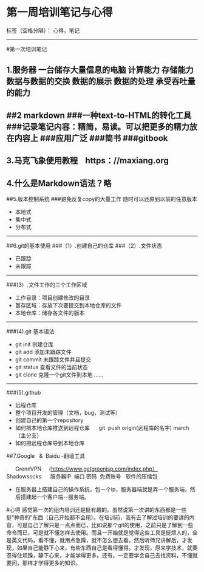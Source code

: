 # 第一周培训笔记与心得

标签（空格分隔）： 心得，笔记

---

#第一次培训笔记

 1.服务器
  一台储存大量信息的电脑
  计算能力  存储能力  数据与数据的交换  数据的展示 数据的处理  承受吞吐量的能力
------------------------------------
##2 markdown
###一种text-to-HTML的转化工具
###记录笔记内容：精简，易读。可以把更多的精力放在内容上
###应用广泛
###简书
###gitbook
--------------------------------
3.马克飞象使用教程    https：//maxiang.org
------
4.什么是Markdown语法？略
-----
##5.版本控制系统
###避免反复copy的大量工作  随时可以还原到以前的任意版本
 - 本地式
 - 集中式
 - 分布式
 - -------
##6.git的基本使用
###（1）.创建自己的仓库
###（2）.文件状态
      
- 已跟踪
- 未跟踪

-------------------
###(3）.文件工作的三个工作区域
 - 工作目录：项目创建修改的目录
 - 暂存区域：存放下次要提交到本地仓库的文件
 - 本地仓库：储存各文件的版本
 -----
###(4).git 基本语法
 - git init  创建仓库
 - git add 添加未跟踪文件
 - git commit  未跟踪文件并且提交
 - git status  查看文件的当前状态
 - git clone 克隆一个git文件到本地
 ......
-----
###(5).github
   
- 远程仓库
- 整个项目开发的管理（文档，bug，测试等）
- 创建自己的第一个repository
- 如何把本地仓库推送到远程仓库      git  push origin(远程库的名字) march（主分支）
- 如何把远程仓库导到本地仓库         


##7.Google   &  Baidu
-翻墙工具

      GrennVPN   （https://www.getgreenjsp.com/index.php）
      Shadowsocks      服务器IP  端口 密码  免费账号   软件的压缩包

- 在服务器上搭建自己的操作系统，包一个ip，服务器端就是弄一个服务端，然后搭建起一个客户端--服务端。


#心得
感觉第一次的组内培训还是挺有趣的。虽然说第一次讲的东西都是一些挺“神奇的"东西（自己开始都不会用）。在培训前，我有去了解过培训的要讲的内容，可是自己了解只是一点点而已，比如说那个git的使用，之前只是了解到一些命令而已，可是就不懂怎样去使用。而且一开始就是觉得这些工具是挺烦人的，全是英文代码，看不懂，就用点急躁，就不怎么想去看。然后听师兄讲解后，才发现，如果自己能静下心来，有些东西自己是看得懂得。才发现，原来学技术，就要忍得住烦躁，静下心来，才能学得更多。还有，一定要学会自己去找资料，不懂就要问，那样才学得更多的知识。

   

